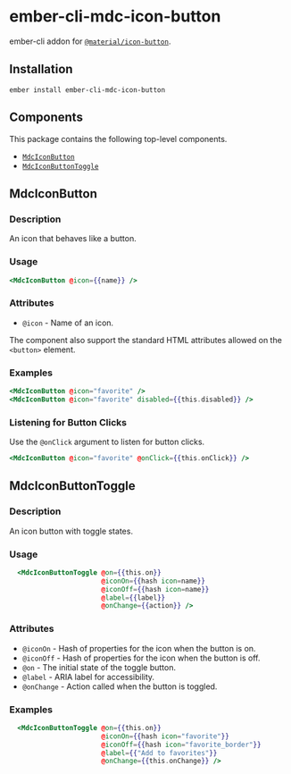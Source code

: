 ember-cli-mdc-icon-button
===========================

ember-cli addon for [`@material/icon-button`](https://github.com/material-components/material-components-web/tree/master/packages/mdc-icon-button).

Installation
------------

    ember install ember-cli-mdc-icon-button

Components
-----------

This package contains the following top-level components.

* [`MdcIconButton`](#MdcIconButton)
* [`MdcIconButtonToggle`](#MdcIconButtonToggle)

MdcIconButton
---------------------

### Description

An icon that behaves like a button.

### Usage

```handlebars
<MdcIconButton @icon={{name}} />
```

### Attributes

* `@icon` - Name of an icon.

The component also support the standard HTML attributes allowed on the `<button>` element.

### Examples

```handlebars
<MdcIconButton @icon="favorite" />
<MdcIconButton @icon="favorite" disabled={{this.disabled}} />
```

### Listening for Button Clicks

Use the `@onClick` argument to listen for button clicks.

```handlebars
<MdcIconButton @icon="favorite" @onClick={{this.onClick}} />
```

MdcIconButtonToggle
--------------------------

### Description

An icon button with toggle states.

### Usage

```handlebars
  <MdcIconButtonToggle @on={{this.on}}
                       @iconOn={{hash icon=name}}
                       @iconOff={{hash icon=name}}
                       @label={{label}}
                       @onChange={{action}} />
```

### Attributes

* `@iconOn` - Hash of properties for the icon when the button is on.
* `@iconOff` - Hash of properties for the icon when the button is off.
* `@on` - The initial state of the toggle button.
* `@label` - ARIA label for accessibility.
* `@onChange` - Action called when the button is toggled.

### Examples

```handlebars
  <MdcIconButtonToggle @on={{this.on}}
                       @iconOn={{hash icon="favorite"}}
                       @iconOff={{hash icon="favorite_border"}}
                       @label={{"Add to favorites"}}
                       @onChange={{this.onChange}} />
```

